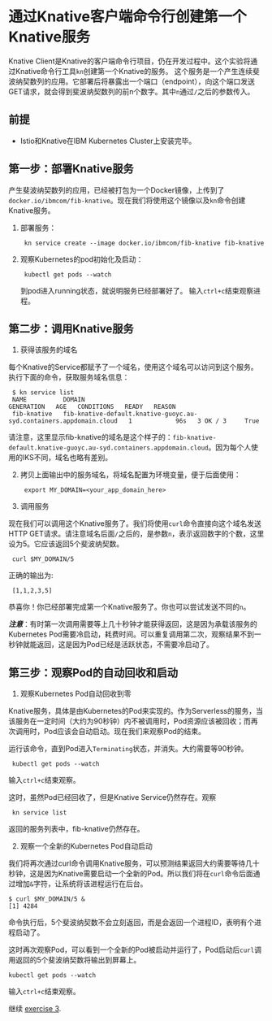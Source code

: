 # 通过Knative客户端命令行创建第一个Knative服务

Knative Client是Knative的客户端命令行项目，仍在开发过程中。这个实验将通过Knative命令行工具`kn`创建第一个Knative的服务。 这个服务是一个产生连续斐波纳契数列的应用。它部署后将暴露出一个端口（endpoint），向这个端口发送GET请求，就会得到斐波纳契数列的前n个数字。其中`n`通过`/`之后的参数传入。

## 前提

* Istio和Knative在IBM Kubernetes Cluster上安装完毕。

## 第一步：部署Knative服务

产生斐波纳契数列的应用，已经被打包为一个Docker镜像，上传到了`docker.io/ibmcom/fib-knative`。现在我们将使用这个镜像以及`kn`命令创建Knative服务。

1. 部署服务：

   ```text
    kn service create --image docker.io/ibmcom/fib-knative fib-knative
   ```

2. 观察Kubernetes的pod初始化及启动：

   ```text
    kubectl get pods --watch
   ```

   到pod进入running状态，就说明服务已经部署好了。 输入`ctrl+c`结束观察进程。

## 第二步：调用Knative服务

1. 获得该服务的域名

每个Knative的Service都赋予了一个域名，使用这个域名可以访问到这个服务。执行下面的命令，获取服务域名信息：

   ```text
    $ kn service list
    NAME          DOMAIN                                                                GENERATION   AGE   CONDITIONS   READY   REASON
    fib-knative   fib-knative-default.knative-guoyc.au-syd.containers.appdomain.cloud   1            96s   3 OK / 3     True
   ```

请注意，这里显示fib-knative的域名是这个样子的：`fib-knative-default.knative-guoyc.au-syd.containers.appdomain.cloud`。因为每个人使用的IKS不同，域名也略有差别。

2. 拷贝上面输出中的服务域名，将域名配置为环境变量，便于后面使用：

   ```text
    export MY_DOMAIN=<your_app_domain_here>
   ```

3. 调用服务

现在我们可以调用这个Knative服务了。我们将使用`curl`命令直接向这个域名发送HTTP GET请求。请注意域名后面`/`之后的，是参数`n`，表示返回数字的个数，这里设为5。它应该返回5个斐波纳契数。

   ```text
    curl $MY_DOMAIN/5
   ```

   正确的输出为:

   ```text
    [1,1,2,3,5]
   ```

恭喜你！你已经部署完成第一个Knative服务了。你也可以尝试发送不同的`n`。

***注意***：有时第一次调用需要等上几十秒钟才能获得返回，这是因为承载该服务的Kubernetes Pod需要冷启动，耗费时间。可以重复调用第二次，观察结果不到一秒钟就能返回，这是因为Pod已经是活跃状态，不需要冷启动了。

## 第三步：观察Pod的自动回收和启动

1. 观察Kubernetes Pod自动回收到零

Knative服务，具体是由Kubernetes的Pod来实现的。作为Serverless的服务，当该服务在一定时间（大约为90秒钟）内不被调用时，Pod资源应该被回收；而再次调用时，Pod应该会自动启动。现在我们来观察Pod的结束。 

运行该命令，直到Pod进入`Terminating`状态，并消失。大约需要等90秒钟。

   ```text
    kubectl get pods --watch
   ```
   输入`ctrl+c`结束观察。

这时，虽然Pod已经回收了，但是Knative Service仍然存在。观察
   ```text
    kn service list
   ```
返回的服务列表中，fib-knative仍然存在。

2. 观察一个全新的Kubernetes Pod自动启动

我们将再次通过curl命令调用Knative服务，可以预测结果返回大约需要等待几十秒钟，这是因为Knative需要启动一个全新的Pod。所以我们将在`curl`命令后面通过增加`&`字符，让系统将该进程运行在后台。

   ```text
   $ curl $MY_DOMAIN/5 &
   [1] 4284
   ```

命令执行后，5个斐波纳契数不会立刻返回，而是会返回一个进程ID，表明有个进程启动了。

这时再次观察Pod，可以看到一个全新的Pod被启动并运行了，Pod启动后`curl`调用返回的5个斐波纳契数将输出到屏幕上。
```
kubectl get pods --watch
```
输入`ctrl+c`结束观察。

继续 [exercise 3](./exercise-3.md).

